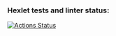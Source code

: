 ### Hexlet tests and linter status:
[![Actions Status](https://github.com/RomanVoronovskiy/java-project-71/actions/workflows/hexlet-check.yml/badge.svg)](https://github.com/RomanVoronovskiy/java-project-71/actions)